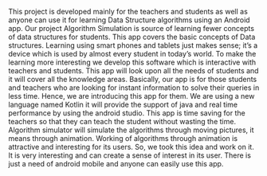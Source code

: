 This project is developed mainly for the teachers and students as well as anyone can use it for learning Data Structure algorithms using an Android app. Our project Algorithm Simulation is source of learning fewer concepts of data structures for students. This app covers the basic concepts of Data structures. Learning using smart phones and tablets just makes sense; it’s a device which is used by almost every student in today’s world. To make the learning more interesting we develop this software which is interactive with teachers and students.
This app will look upon all the needs of students and it will cover all the knowledge areas. Basically, our app is for those students and teachers who are looking for instant information to solve their queries in less time. Hence, we are introducing this app for them. We are using a new language named Kotlin it will provide the support of java and real time performance by using the android studio. This app is time saving for the teachers so that they can teach the student without wasting the time. Algorithm simulator will simulate the algorithms through moving pictures, it means through animation. Working of algorithms through animation is attractive and interesting for its users. So, we took this idea and work on it. It is very interesting and can create a sense of interest in its user. There is just a need of android mobile and anyone can easily use this app.
